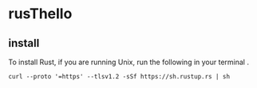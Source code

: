 # rusThello

## install
To install Rust, if you are running Unix, run the following in your terminal .

```
curl --proto '=https' --tlsv1.2 -sSf https://sh.rustup.rs | sh
```

